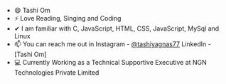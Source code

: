 <!-- <p align="center">
  <a href="https://github.com/TashiOm"><img src="https://readme-typing-svg.herokuapp.com/?lines=UIUX+Designer;On+My+Developer+Journey;I+Do+A+Bit+Of+Front-end;</a>
</p> -->

<!-- - 📫 I do Graphics Design, Photography/Videography, and Code. -->
<!-- - 💬 I am Tech Enthuists,  -->
- 😄 Tashi Om
- ⚡ Love Reading, Singing and Coding 
- ✔  I am familiar with C, JavaScript, HTML, CSS, JavaScript, MySql and Linux
- 📫 You can reach me out in Instagram - [@tashiyagnas77](https://www.instagram.com/tashiyagnas77/)
 LinkedIn - [Tashi Om]
- 💻 Currently Working as a Technical Supportive Executive at NGN Technologies Private Limited

